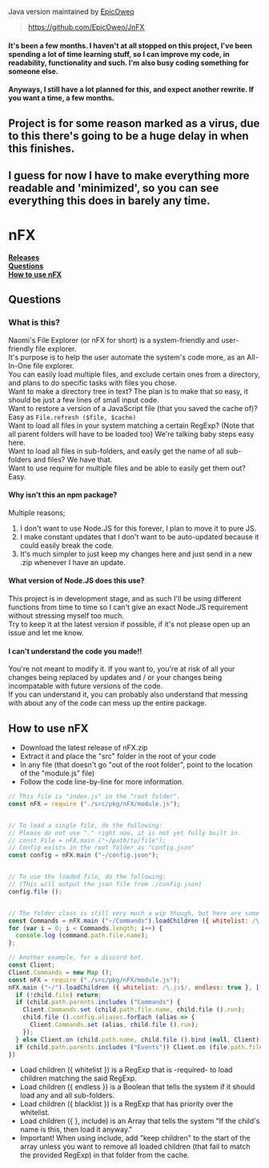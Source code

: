 Java version maintained by [EpicOweo](https://github.com/EpicOweo/)
>https://github.com/EpicOweo/JnFX

#### It's been a few months. I haven't at all stopped on this project, I've been spending a lot of time learning stuff, so I can improve my code, in readability, functionality and such. I'm also busy coding something for someone else.
#### Anyways, I still have a lot planned for this, and expect another rewrite. If you want a time, a few months.

## Project is for some reason marked as a virus, due to this there's going to be a huge delay in when this finishes.

## I guess for now I have to make everything more readable and 'minimized', so you can see everything this does in barely any time.

# nFX
**[Releases](https://github.com/NaomixNemo/nFX/releases)\
[Questions](https://github.com/NaomixNemo/nFX/tree/alpha#questions)\
[How to use nFX](https://github.com/NaomixNemo/nFX/blob/alpha/README.md#how-to-use-nfx)**

## Questions
### What is this?
Naomi's File Explorer (or nFX for short) is a system-friendly and user-friendly file explorer.\
It's purpose is to help the user automate the system's code more, as an All-In-One file explorer.\
You can easily load multiple files, and exclude certain ones from a directory, and plans to do specific tasks with files you chose.\
Want to make a directory tree in text? The plan is to make that so easy, it should be just a few lines of small input code.\
Want to restore a version of a JavaScript file (that you saved the cache of)? Easy as `File.refresh ($file, $cache)`\
Want to load all files in your system matching a certain RegExp? (Note that all parent folders will have to be loaded too) We're talking baby steps easy here.\
Want to load all files in sub-folders, and easily get the name of all sub-folders and files? We have that.\
Want to use require for multiple files and be able to easily get them out? Easy.

#### Why isn't this an npm package?
Multiple reasons;
1. I don't want to use Node.JS for this forever, I plan to move it to pure JS.
2. I make constant updates that I don't want to be auto-updated because it could easily break the code.
3. It's much simpler to just keep my changes here and just send in a new .zip whenever I have an update.

#### What version of Node.JS does this use?
This project is in development stage, and as such I'll be using different functions from time to time so I can't give an exact Node.JS requirement without stressing myself too much.\
Try to keep it at the latest version if possible, if it's not please open up an issue and let me know.

#### I can't understand the code you made!!
You're not meant to modify it. If you want to, you're at risk of all your changes being replaced by updates and / or your changes being incompatable with future versions of the code.\
If you can understand it, you can probably also understand that messing with about any of the code can mess up the entire package.

## How to use nFX
- Download the latest release of nFX.zip
- Extract it and place the "src" folder in the root of your code
- In any file (that doesn't go "out of the root folder", point to the location of the "module.js" file)
- Follow the code line-by-line for more information.
```js
// This file is "index.js" in the "root folder".
const nFX = require ("./src/pkg/nFX/module.js");


// To load a single file, do the following:
// Please do not use "." right now, it is not yet fully built in.
// const File = nFX.main ("~/path/to/file");
// Config exists in the root folder as "config.json"
const config = nFX.main ("~/config.json");


// To use the loaded file, do the following:
// (This will output the json file from ./config.json)
config.file ();


// The folder class is still very much a wip though, but here are some examples
const Commands = nFX.main ("~/Commands").loadChildren ({ whitelist: /\.js$/, endless: true });
for (var i = 0; i < Commands.length; i++) {
  console.log (command.path.file.name);
};

// Another example, for a discord bot.
const Client;
Client.Commands = new Map ();
const nFX = require ("./src/pkg/nFX/module.js");
nFX.main ("~/").loadChildren ({ whitelist: /\.js$/, endless: true }, ["Commands", "Events"]).forEach (child => {
  if (!child.file) return;
  if (child.path.parents.includes ("Commands") {
    Client.Commands.set (child.path.file.name, child.file ().run);
    child.file ().config.aliases.forEach (alias => {
      Client.Commands.set (alias, child.file ().run);
    });
  } else Client.on (child.path.name, child.file ().bind (null, Client));
  if (child.path.parents.includes ("Events")) Client.on (file.path.file.name, file.file ().bind (null, Client));
})
```
- Load children ({ whitelist }) is a RegExp that is -required- to load children matching the said RegExp.
- Load children ({ endless }) is a Boolean that tells the system if it should load any and all sub-folders.
- Load children ({ blacklist }) is a RegExp that has priority over the whitelist.
- Load children ({ }, include) is an Array that tells the system "If the child's name is this, then load it anyway."
- Important! When using include, add "keep children" to the start of the array unless you want to remove all loaded children (that fail to match the provided RegExp) in that folder from the cache.
